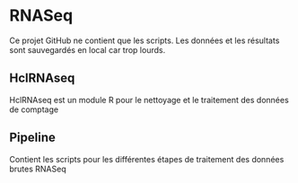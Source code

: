 # RNASeq

Ce projet GitHub ne contient que les scripts. Les données et les résultats sont sauvegardés en local car trop lourds.

## HclRNAseq 

HclRNAseq est un module R pour le nettoyage et le traitement des données de comptage

## Pipeline

Contient les scripts pour les différentes étapes de traitement des données brutes RNASeq